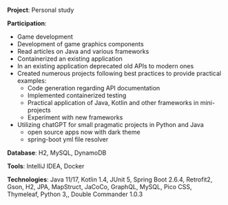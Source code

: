**Project**: Personal study

**Participation**:

- Game development
- Development of game graphics components
- Read articles on Java and various frameworks
- Containerized an existing application
- In an existing application deprecated old APIs to modern ones
- Created numerous projects following best practices to provide practical examples:
	- Code generation regarding API documentation
	- Implemented containerized testing
	- Practical application of Java, Kotlin and other frameworks in mini-projects
	- Experiment with new frameworks
- Utilizing chatGPT for small pragmatic projects in Python and Java
	- open source apps now with dark theme
	- spring-boot yml file resolver

**Database**: H2, MySQL, DynamoDB

**Tools**: IntelliJ IDEA, Docker

**Technologies**: Java 11/17, Kotlin 1.4, JUnit 5, Spring Boot 2.6.4, Retrofit2, Gson, H2, JPA, MapStruct, JaCoCo, GraphQL, MySQL, Pico CSS, Thymeleaf, Python 3,, Double Commander 1.0.3
